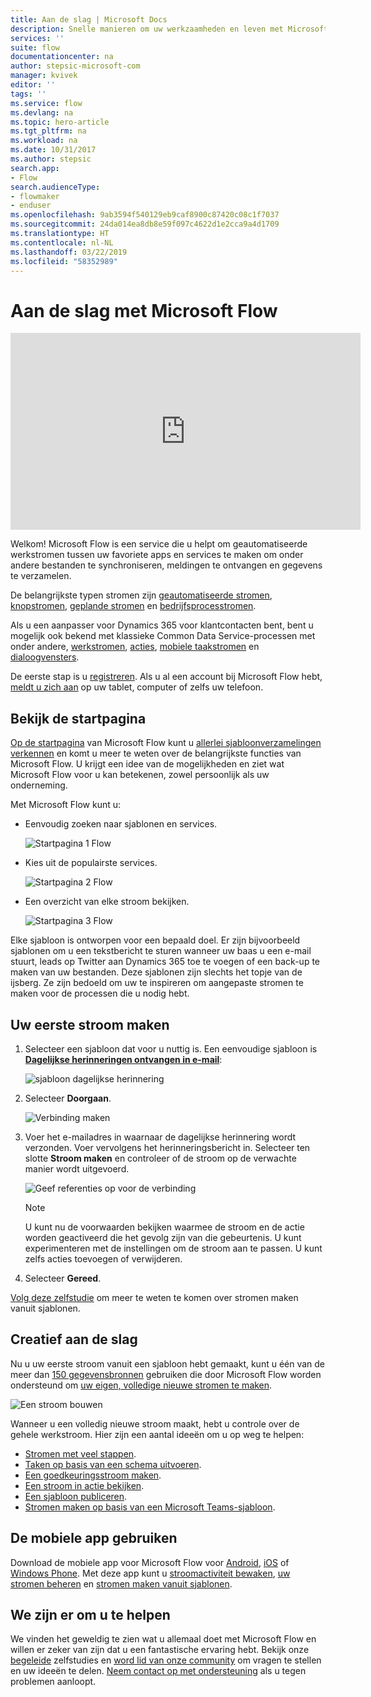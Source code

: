 ```yaml
---
title: Aan de slag | Microsoft Docs
description: Snelle manieren om uw werkzaamheden en leven met Microsoft Flow te automatiseren
services: ''
suite: flow
documentationcenter: na
author: stepsic-microsoft-com
manager: kvivek
editor: ''
tags: ''
ms.service: flow
ms.devlang: na
ms.topic: hero-article
ms.tgt_pltfrm: na
ms.workload: na
ms.date: 10/31/2017
ms.author: stepsic
search.app:
- Flow
search.audienceType:
- flowmaker
- enduser
ms.openlocfilehash: 9ab3594f540129eb9caf8900c87420c08c1f7037
ms.sourcegitcommit: 24da014ea8db8e59f097c4622d1e2cca9a4d1709
ms.translationtype: HT
ms.contentlocale: nl-NL
ms.lasthandoff: 03/22/2019
ms.locfileid: "58352989"
---
```

# <a name="get-started-with-microsoft-flow"></a>Aan de slag met Microsoft Flow #

<iframe width="560" height="315" src="https://www.youtube.com/embed/iMteXfAvDSE?list=PL8nfc9haGeb55I9wL9QnWyHp3ctU2_ThF" frameborder="0" allowfullscreen></iframe>

Welkom! Microsoft Flow is een service die u helpt om geautomatiseerde werkstromen tussen uw favoriete apps en services te maken om onder andere bestanden te synchroniseren, meldingen te ontvangen en gegevens te verzamelen.

De belangrijkste typen stromen zijn [geautomatiseerde stromen](get-started-logic-flow.md), [knopstromen](introduction-to-button-flows.md), [geplande stromen](run-scheduled-tasks.md) en [bedrijfsprocesstromen](business-process-flows-overview.md).

Als u een aanpasser voor Dynamics 365 voor klantcontacten bent, bent u mogelijk ook bekend met klassieke Common Data Service-processen met onder andere, [werkstromen](configure-workflow-steps.md), [acties](create-actions.md), [mobiele taakstromen](create-mobile-task-flow.md) en [dialoogvensters](use-cds-for-apps-dialogs.md).

De eerste stap is u [registreren](sign-up-sign-in.md). Als u al een account bij Microsoft Flow hebt, [meldt u zich aan](https://flow.microsoft.com/signin) op uw tablet, computer of zelfs uw telefoon.

## <a name="check-out-the-start-page"></a>Bekijk de startpagina ##

[Op de startpagina](https://flow.microsoft.com) van Microsoft Flow kunt u [allerlei sjabloonverzamelingen verkennen](https://flow.microsoft.com/templates) en komt u meer te weten over de belangrijkste functies van Microsoft Flow. U krijgt een idee van de mogelijkheden en ziet wat Microsoft Flow voor u kan betekenen, zowel persoonlijk als uw onderneming.

Met Microsoft Flow kunt u:

- Eenvoudig zoeken naar sjablonen en services.

    ![Startpagina 1 Flow](./media/getting-started/flowhome1.png)

- Kies uit de populairste services.

    ![Startpagina 2 Flow](./media/getting-started/flowhome2.png)

- Een overzicht van elke stroom bekijken.

    ![Startpagina 3 Flow](./media/getting-started/flowhome3.png)

Elke sjabloon is ontworpen voor een bepaald doel. Er zijn bijvoorbeeld sjablonen om u een tekstbericht te sturen wanneer uw baas u een e-mail stuurt, leads op Twitter aan Dynamics 365 toe te voegen of een back-up te maken van uw bestanden. Deze sjablonen zijn slechts het topje van de ijsberg. Ze zijn bedoeld om uw te inspireren om aangepaste stromen te maken voor de processen die u nodig hebt.

## <a name="create-your-first-flow"></a>Uw eerste stroom maken ##

1. Selecteer een sjabloon dat voor u nuttig is. Een eenvoudige sjabloon is [**Dagelijkse herinneringen ontvangen in e-mail**](https://flow.microsoft.com/galleries/public/templates/45a3399aa29345308f08b6db0a9c85b9/):

    ![sjabloon dagelijkse herinnering](./media/getting-started/template-details.png)

1. Selecteer **Doorgaan**.

    ![Verbinding maken](./media/getting-started/create-connection.png)

1. Voer het e-mailadres in waarnaar de dagelijkse herinnering wordt verzonden. Voer vervolgens het herinneringsbericht in. Selecteer ten slotte **Stroom maken** en controleer of de stroom op de verwachte manier wordt uitgevoerd.

    ![Geef referenties op voor de verbinding](./media/getting-started/configure-email-details.png)

    > [!NOTE]
    > U kunt nu de voorwaarden bekijken waarmee de stroom en de actie worden geactiveerd die het gevolg zijn van die gebeurtenis. U kunt experimenteren met de instellingen om de stroom aan te passen. U kunt zelfs acties toevoegen of verwijderen.

1. Selecteer **Gereed**.

[Volg deze zelfstudie](get-started-logic-template.md) om meer te weten te komen over stromen maken vanuit sjablonen.

## <a name="get-creative"></a>Creatief aan de slag ##

Nu u uw eerste stroom vanuit een sjabloon hebt gemaakt, kunt u één van de meer dan [150 gegevensbronnen](https://flow.microsoft.com/connectors/) gebruiken die door Microsoft Flow worden ondersteund om [uw eigen, volledige nieuwe stromen te maken](get-started-logic-flow.md).

![Een stroom bouwen](./media/getting-started/build-a-flow.png)

Wanneer u een volledig nieuwe stroom maakt, hebt u controle over de gehele werkstroom. Hier zijn een aantal ideeën om u op weg te helpen:

- [Stromen met veel stappen](multi-step-logic-flow.md).
- [Taken op basis van een schema uitvoeren](run-scheduled-tasks.md).
- [Een goedkeuringsstroom maken](wait-for-approvals.md).
- [Een stroom in actie bekijken](see-a-flow-run.md).
- [Een sjabloon publiceren](publish-a-template.md).
- [Stromen maken op basis van een Microsoft Teams-sjabloon](https://flow.microsoft.com/connectors/shared_teams/microsoft-teams/).

## <a name="use-the-mobile-app"></a>De mobiele app gebruiken ##

Download de mobiele app voor Microsoft Flow voor [Android](https://aka.ms/flowmobiledocsandroid), [iOS](https://aka.ms/flowmobiledocsios) of [Windows Phone](https://aka.ms/flowmobilewindows). Met deze app kunt u [stroomactiviteit bewaken](mobile-monitor-activity.md), [uw stromen beheren](mobile-manage-flows.md) en [stromen maken vanuit sjablonen](mobile-create-flow.md).

## <a name="were-here-to-help"></a>We zijn er om u te helpen ##

We vinden het geweldig te zien wat u allemaal doet met Microsoft Flow en willen er zeker van zijn dat u een fantastische ervaring hebt. Bekijk onze [begeleide](https://flow.microsoft.com/guided-learning/) zelfstudies en [word lid van onze community](http://go.microsoft.com/fwlink/?LinkID=787467) om vragen te stellen en uw ideeën te delen. [Neem contact op met ondersteuning](http://go.microsoft.com/fwlink/?LinkID=787479) als u tegen problemen aanloopt.
